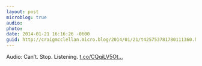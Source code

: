 ```yaml
---
layout: post
microblog: true
audio: 
photo: 
date: 2014-01-21 16:16:26 -0600
guid: http://craigmcclellan.micro.blog/2014/01/21/t425753781780111360.html
---
```

Audio: Can’t. Stop. Listening. [t.co/CQqiLV5Ot...](http://t.co/CQqiLV5Ot6)
